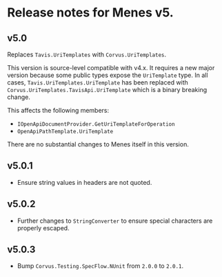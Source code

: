 # Release notes for Menes v5.

## v5.0

Replaces `Tavis.UriTemplates` with `Corvus.UriTemplates`.

This version is source-level compatible with v4.x. It requires a new major version because some public types expose the `UriTemplate` type. In all cases, `Tavis.UriTemplates.UriTemplate` has been replaced with `Corvus.UriTemplates.TavisApi.UriTemplate` which is a binary breaking change.

This affects the following members:

* `IOpenApiDocumentProvider.GetUriTemplateForOperation`
* `OpenApiPathTemplate.UriTemplate`

There are no substantial changes to Menes itself in this version.

## v5.0.1

* Ensure string values in headers are not quoted.

## v5.0.2

* Further changes to `StringConverter` to ensure special characters are properly escaped.

## v5.0.3

* Bump `Corvus.Testing.SpecFlow.NUnit` from `2.0.0` to `2.0.1`. 